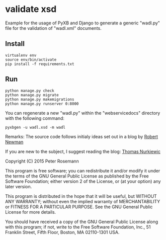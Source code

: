 validate xsd
===

Example for the usage of PyXB and Django to generate a generic "wadl.py" file for the validation of "wadl.xml" documents. 

Install
-------
	virtualenv env
	source env/bin/activate
	pip install -f requirements.txt

Run
---
	python manage.py check 
	python manage.py migrate 
	python manage.py makemigrations
	python manage.py runserver 0:8000

You can regenerate a new "wadl.py" within the "webservicedocs" directory with the following command:

	pyxbgen -u wadl.xsd -m wadl

Remarks: The source code follows initialy ideas set out in a blog by [Robert Newman](http://www.robertnewmanconsulting.com/blog/2013/apr/03/using-pyxb-django-validate-xml-docs-xsd-schemas/)

If you are new to the subject, I suggest reading the blog: [Thomas Nurkiewic](http://www.nurkiewicz.com/2012/01/gentle-introduction-to-wadl-in-java.html)

Copyright (C) 2015 Peter Rosemann

This program is free software; you can redistribute it and/or modify it under the terms of the GNU General Public License as published by the Free Software Foundation; either version 2 of the License, or (at your option) any later version.

This program is distributed in the hope that it will be useful,
but WITHOUT ANY WARRANTY; without even the implied warranty of MERCHANTABILITY or FITNESS FOR A PARTICULAR PURPOSE.  See the GNU General Public License for more details.

You should have received a copy of the GNU General Public License along with this program; if not, write to the Free Software Foundation, Inc.,
51 Franklin Street, Fifth Floor, Boston, MA 02110-1301 USA.
